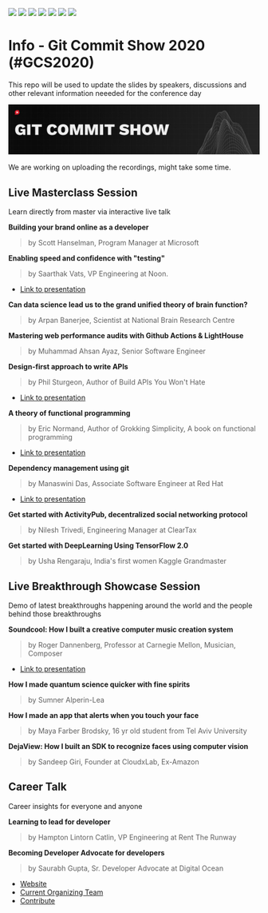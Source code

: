 [![](https://img.shields.io/badge/Speakers-12-brightgreen)](https://gitcommit.show)
[![](https://img.shields.io/badge/Venue-Online-brightgreen)](https://gitcommit.show)
[![](https://img.shields.io/badge/Contributors-37-brightgreen)](https://gitcommit.show)
[![](https://img.shields.io/badge/Season-02-brightgreen)](https://gitcommit.show)
[![](https://img.shields.io/badge/Interactive-Yes-brightgreen)](https://gitcommit.show)
[![](https://img.shields.io/badge/Next%20Show-In%2012%20Days-brightgreen)](https://gitcommit.show)
[![](https://img.shields.io/badge/Price-Free-brightgreen)](https://gitcommit.show)


# Info - Git Commit Show 2020  (#GCS2020)

This repo will be used to update the slides by speakers, discussions and other relevant information neeeded for the conference day

![Banner Image](https://github.com/Git-Commit-Show/gcs2020/raw/master/banner_left%201500x300 "GCS2020 Banner")

We are working on uploading the recordings, might take some time.

## Live Masterclass Session

Learn directly from master via interactive live talk


**Building your brand online as a developer**

> by Scott Hanselman, Program Manager at Microsoft


**Enabling speed and confidence with "testing"**

> by Saarthak Vats, VP Engineering at Noon.

* [Link to presentation](https://drive.google.com/file/d/1O1jAQuKeP9U8mKfe-KCYdyuTsofF35ZX/view?usp=sharing)


**Can data science lead us to the grand unified theory of brain function?**

> by Arpan Banerjee, Scientist at National Brain Research Centre


**Mastering web performance audits with Github Actions & LightHouse**

> by Muhammad Ahsan Ayaz, Senior Software Engineer


**Design-first approach to write APIs**

> by Phil Sturgeon, Author of Build APIs You Won't Hate

* [Link to presentation](https://drive.google.com/file/d/1Ar4FWktBzm4RnKlGCW2KeOC294WClsRI/view?usp=sharing)


**A theory of functional programming**

> by Eric Normand, Author of Grokking Simplicity, A book on functional programming

* [Link to presentation](https://drive.google.com/file/d/1xxOib_9dr3a88GRk8_oO77NMYWVwG710/view?usp=sharing)


**Dependency management using git**

> by Manaswini Das, Associate Software Engineer at Red Hat

* [Link to presentation](https://drive.google.com/file/d/1gGEpIKVEhvNpPN8SyyZgz_BXcrFrD2vE/view?usp=sharing)


**Get started with ActivityPub, decentralized social networking protocol**

> by Nilesh Trivedi, Engineering Manager at ClearTax


**Get started with DeepLearning Using TensorFlow 2.0**

> by Usha Rengaraju, India's first women Kaggle Grandmaster


## Live Breakthrough Showcase Session

Demo of latest breakthroughs happening around the world and the people behind those breakthroughs

**Soundcool: How I built a creative computer music creation system**

> by Roger Dannenberg, Professor at Carnegie Mellon,  Musician, Composer

* [Link to presentation](https://drive.google.com/file/d/11nENFp9xOtC_5rUYy4CtWw6WUOyPohv7/view?usp=sharing)


**How I made quantum science quicker with fine spirits**

> by Sumner Alperin-Lea


**How I made an app that alerts when you touch your face**

> by Maya Farber Brodsky, 16 yr old student from Tel Aviv University


**DejaView: How I built an SDK to recognize faces using computer vision**

> by Sandeep Giri, Founder at CloudxLab, Ex-Amazon


## Career Talk

Career insights for everyone and anyone


**Learning to lead for developer**

> by Hampton Lintorn Catlin, VP Engineering at Rent The Runway


**Becoming Developer Advocate for developers**

> by Saurabh Gupta, Sr. Developer Advocate at Digital Ocean


* [Website](http://gitcommit.show/)
* [Current Organizing Team](http://bit.ly/teamgcs)
* [Contribute](http://push.gitcommit.show/)

